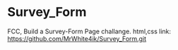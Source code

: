 # Survey_Form
FCC, Build a Survey-Form Page challange.
html,css
link: https://github.com/MrWhite4ik/Survey_Form.git

